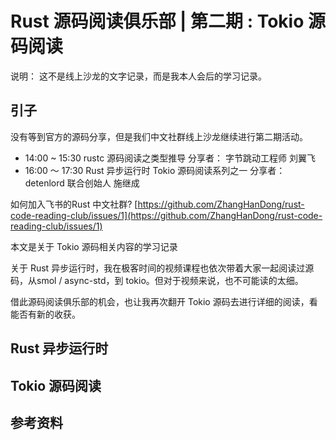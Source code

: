 # Rust 源码阅读俱乐部 |  第二期 : Tokio 源码阅读

说明： 这不是线上沙龙的文字记录，而是我本人会后的学习记录。

## 引子

没有等到官方的源码分享，但是我们中文社群线上沙龙继续进行第二期活动。

- 14:00 ~ 15:30 rustc 源码阅读之类型推导  分享者： 字节跳动工程师 刘翼飞
- 16:00 ～ 17:30  Rust 异步运行时 Tokio 源码阅读系列之一   分享者： detenlord 联合创始人 施继成

如何加入飞书的Rust 中文社群? [https://github.com/ZhangHanDong/rust-code-reading-club/issues/1](https://github.com/ZhangHanDong/rust-code-reading-club/issues/1)

本文是关于 Tokio 源码相关内容的学习记录

关于 Rust 异步运行时，我在极客时间的视频课程也依次带着大家一起阅读过源码，从smol / async-std，到 tokio。但对于视频来说，也不可能读的太细。

借此源码阅读俱乐部的机会，也让我再次翻开 Tokio 源码去进行详细的阅读，看能否有新的收获。


## Rust 异步运行时




## Tokio 源码阅读





## 参考资料